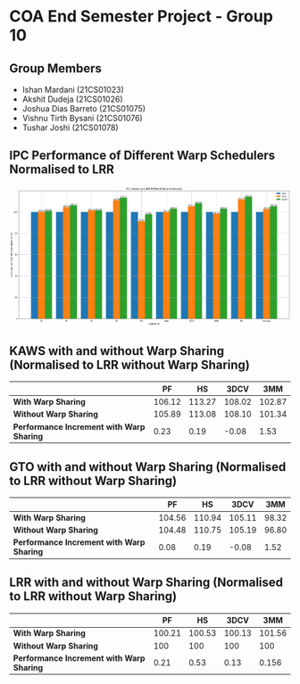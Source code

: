 # COA End Semester Project - Group 10
## Group Members
- Ishan Mardani (21CS01023)
- Akshit Dudeja (21CS01026)
- Joshua Dias Barreto (21CS01075)
- Vishnu Tirth Bysani (21CS01076)
- Tushar Joshi (21CS01078)

## IPC Performance of Different Warp Schedulers Normalised to LRR
<img width="1000" src="endsem_img/endsem_img1.png">

## KAWS with and without Warp Sharing (Normalised to LRR without Warp Sharing)
|       | PF    | HS    | 3DCV     | 3MM    |
|-------|------|------|-------|------|
| **With Warp Sharing** | 106.12  | 113.27  | 108.02  | 102.87  |
| **Without Warp Sharing** | 105.89 | 113.08 | 108.10 | 101.34 |
| **Performance Increment with Warp Sharing** | 0.23 | 0.19 | -0.08 | 1.53 |

## GTO with and without Warp Sharing (Normalised to LRR without Warp Sharing)
|       | PF    | HS    | 3DCV     | 3MM    |
|-------|------|------|-------|------|
| **With Warp Sharing** | 104.56  | 110.94  | 105.11  | 98.32  |
| **Without Warp Sharing** | 104.48 | 110.75 | 105.19 | 96.80 |
| **Performance Increment with Warp Sharing** | 0.08 | 0.19 | -0.08 | 1.52 |

## LRR with and without Warp Sharing (Normalised to LRR without Warp Sharing)
|       | PF    | HS    | 3DCV     | 3MM    |
|-------|------|------|-------|------|
| **With Warp Sharing** | 100.21  | 100.53  | 100.13  | 101.56  |
| **Without Warp Sharing** | 100 | 100 | 100 | 100 |
| **Performance Increment with Warp Sharing** | 0.21 | 0.53 | 0.13 | 0.156 |
